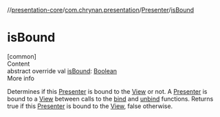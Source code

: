 //[presentation-core](../../../index.md)/[com.chrynan.presentation](../index.md)/[Presenter](index.md)/[isBound](is-bound.md)



# isBound  
[common]  
Content  
abstract override val [isBound](is-bound.md): [Boolean](https://kotlinlang.org/api/latest/jvm/stdlib/kotlin/-boolean/index.html)  
More info  


Determines if this [Presenter](index.md) is bound to the [View](../-view/index.md) or not. A [Presenter](index.md) is bound to a [View](../-view/index.md) between calls to the [bind](bind.md) and [unbind](unbind.md) functions. Returns true if this [Presenter](index.md) is bound to the [View](../-view/index.md), false otherwise.

  




